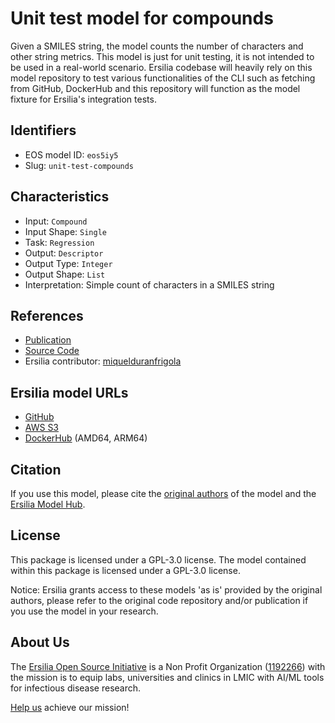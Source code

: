# Unit test model for compounds

Given a SMILES string, the model counts the number of characters and other string metrics. This model is just for unit testing, it is not intended to be used in a real-world scenario. Ersilia codebase will heavily rely on this model repository to test various functionalities of the CLI such as fetching from GitHub, DockerHub and this repository will function as the model fixture for Ersilia's integration tests.

## Identifiers

* EOS model ID: `eos5iy5`
* Slug: `unit-test-compounds`

## Characteristics

* Input: `Compound`
* Input Shape: `Single`
* Task: `Regression`
* Output: `Descriptor`
* Output Type: `Integer`
* Output Shape: `List`
* Interpretation: Simple count of characters in a SMILES string

## References

* [Publication](https://ersilia.io)
* [Source Code](https://github.com/ersilia-os/ersilia)
* Ersilia contributor: [miquelduranfrigola](https://github.com/miquelduranfrigola)

## Ersilia model URLs
* [GitHub](https://github.com/ersilia-os/eos5iy5)
* [AWS S3](https://ersilia-models-zipped.s3.eu-central-1.amazonaws.com/eos5iy5.zip)
* [DockerHub](https://hub.docker.com/r/ersiliaos/eos5iy5) (AMD64, ARM64)

## Citation

If you use this model, please cite the [original authors](https://ersilia.io) of the model and the [Ersilia Model Hub](https://github.com/ersilia-os/ersilia/blob/master/CITATION.cff).

## License

This package is licensed under a GPL-3.0 license. The model contained within this package is licensed under a GPL-3.0 license.

Notice: Ersilia grants access to these models 'as is' provided by the original authors, please refer to the original code repository and/or publication if you use the model in your research.

## About Us

The [Ersilia Open Source Initiative](https://ersilia.io) is a Non Profit Organization ([1192266](https://register-of-charities.charitycommission.gov.uk/charity-search/-/charity-details/5170657/full-print)) with the mission is to equip labs, universities and clinics in LMIC with AI/ML tools for infectious disease research.

[Help us](https://www.ersilia.io/donate) achieve our mission!